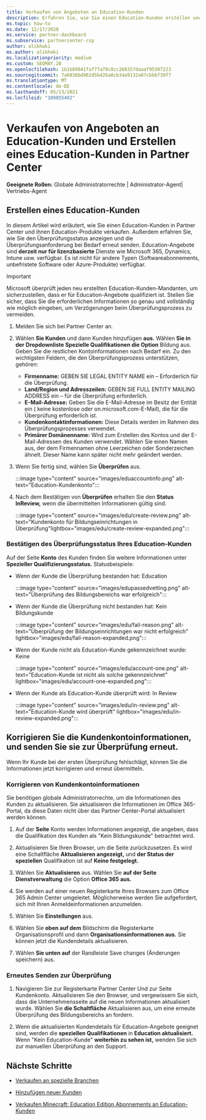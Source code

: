 ```yaml
---
title: Verkaufen von Angeboten an Education-Kunden
description: Erfahren Sie, wie Sie einen Education-Kunden erstellen und angebotene Angebote in Partner Center. Umfasst die Bestätigung des Überprüfungsstatus für Ihren Education-Kunden.
ms.topic: how-to
ms.date: 12/17/2020
ms.service: partner-dashboard
ms.subservice: partnercenter-csp
author: alikhaki
ms.author: alikhaki
ms.localizationpriority: medium
ms.custom: SEOMAY.20
ms.openlocfilehash: 1b1b89841faf77a78c8cc268357daaaf95307223
ms.sourcegitcommit: 7a6836bd962d5b426a8cb34a9132a87cbbbf39f7
ms.translationtype: MT
ms.contentlocale: de-DE
ms.lasthandoff: 05/13/2021
ms.locfileid: "109855402"
---
```

# <a name="how-to-sell-offers-to-education-customers-and-how-to-create-an-education-customer-in-partner-center"></a>Verkaufen von Angeboten an Education-Kunden und Erstellen eines Education-Kunden in Partner Center

**Geeignete Rollen:** Globale Administratorrechte | Administrator-Agent| Vertriebs-Agent

## <a name="create-an-education-customer"></a>Erstellen eines Education-Kunden

In diesem Artikel wird erläutert, wie Sie einen Education-Kunden in Partner Center und ihnen Education-Produkte verkaufen. Außerdem erfahren Sie, wie Sie den Überprüfungsstatus anzeigen und die Überprüfungsanforderung bei Bedarf erneut senden. Education-Angebote sind **derzeit nur für lizenzbasierte** Dienste wie Microsoft 365, Dynamics, Intune usw. verfügbar. Es ist nicht für andere Typen (Softwareabonnements, unbefristete Software oder Azure-Produkte) verfügbar.

> [!IMPORTANT]
> Microsoft überprüft jeden neu erstellten Education-Kunden-Mandanten, um sicherzustellen, dass er für Education-Angebote qualifiziert ist.  Stellen Sie sicher, dass Sie die erforderlichen Informationen so genau und vollständig wie möglich eingeben, um Verzögerungen beim Überprüfungsprozess zu vermeiden.

1. Melden Sie sich bei Partner Center an.

2. Wählen **Sie Kunden** und dann Kunden hinzufügen **aus.** Wählen **Sie in der** **Dropdownliste Spezielle Qualifikationen die Option** Bildung aus.  Geben Sie die restlichen Kontoinformationen nach Bedarf ein.  Zu den wichtigsten Feldern, die den Überprüfungsprozess unterstützen, gehören:

   - **Firmenname:** GEBEN SIE LEGAL ENTITY NAME ein – Erforderlich für die Überprüfung.
   - **Land/Region und Adresszeilen:** GEBEN SIE FULL ENTITY MAILING ADDRESS ein – für die Überprüfung erforderlich.
   - **E-Mail-Adresse:** Geben Sie die E-Mail-Adresse im Besitz der Entität ein ( keine kostenlose oder on.microsoft.com-E-Mail), die für die Überprüfung erforderlich ist.
   - **Kundenkontaktinformationen:** Diese Details werden im Rahmen des Überprüfungsprozesses verwendet.
   - **Primärer Domänenname:** Wird zum Erstellen des Kontos und der E-Mail-Adressen des Kunden verwendet.  Wählen Sie einen Namen aus, der dem Firmennamen ohne Leerzeichen oder Sonderzeichen ähnelt.  Dieser Name kann später nicht mehr geändert werden.

3. Wenn Sie fertig sind, wählen Sie **Überprüfen** aus.

   :::image type="content" source="images/eduaccountinfo.png" alt-text="Education-Kundenkonto":::

4. Nach dem Bestätigen von **Überprüfen** erhalten Sie den **Status InReview,** wenn die übermittelten Informationen gültig sind. 

    :::image type="content" source="images/edu/create-review.png" alt-text="Kundenkonto für Bildungseinrichtungen in Überprüfung"lightbox="images/edu/create-review-expanded.png":::

### <a name="confirm-your-education-customers-verification-status"></a>Bestätigen des Überprüfungsstatus Ihres Education-Kunden

Auf der Seite **Konto** des Kunden finden Sie weitere Informationen unter **Spezieller Qualifizierungsstatus.**
Statusbeispiele:

- Wenn der Kunde die Überprüfung bestanden hat: Education

   :::image type="content" source="images/edupassedvetting.png" alt-text="Überprüfung des Bildungsbereichs war erfolgreich":::

- Wenn der Kunde die Überprüfung nicht bestanden hat: Kein Bildungskunde

   :::image type="content" source="images/edu/fail-reason.png" alt-text="Überprüfung der Bildungseinrichtungen war nicht erfolgreich" lightbox="images/edu/fail-reason-expanded.png":::

- Wenn der Kunde nicht als Education-Kunde gekennzeichnet wurde: Keine

   :::image type="content" source="images/edu/account-one.png" alt-text="Education-Kunde ist nicht als solche gekennzeichnet" lightbox="images/edu/account-one-expanded.png":::

- Wenn der Kunde als Education-Kunde überprüft wird: In Review

    :::image type="content" source="images/edu/in-review.png" alt-text="Education-Kunde wird überprüft" lightbox="images/edu/in-review-expanded.png":::

## <a name="correct-the-customer-account-info-and-resubmit-for-verification"></a>Korrigieren Sie die Kundenkontoinformationen, und senden Sie sie zur Überprüfung erneut.

Wenn Ihr Kunde bei der ersten Überprüfung fehlschlägt, können Sie die Informationen jetzt korrigieren und erneut übermitteln.

### <a name="correct-the-customer-account-information"></a>Korrigieren von Kundenkontoinformationen

Sie benötigen globale Administratorrechte, um die Informationen des Kunden zu aktualisieren. Sie aktualisieren die Informationen im Office 365-Portal, da diese Daten nicht über das Partner Center-Portal aktualisiert werden können.

1. Auf der **Seite** Konto werden Informationen angezeigt, die angeben, dass die Qualifikation des Kunden als "Kein Bildungskunde" betrachtet wird.

2. Aktualisieren Sie Ihren Browser, um die Seite zurückzusetzen. Es wird eine Schaltfläche **Aktualisieren angezeigt,** und **der Status der speziellen** Qualifikation ist auf **Keine festgelegt.**

3. Wählen Sie **Aktualisieren** aus. Wählen Sie **auf der Seite Dienstverwaltung** die Option **Office 365 aus.**

4. Sie werden auf einer neuen Registerkarte Ihres Browsers zum Office 365 Admin Center umgeleitet. Möglicherweise werden Sie aufgefordert, sich mit Ihren Anmeldeinformationen anzumelden.

5. Wählen Sie **Einstellungen** aus.

6. Wählen Sie **oben auf dem** Bildschirm die Registerkarte Organisationsprofil und dann **Organisationsinformationen aus.** Sie können jetzt die Kundendetails aktualisieren.

7. Wählen **Sie unten auf** der Randleiste Save changes (Änderungen speichern) aus.  

### <a name="resubmit-for-verification"></a>Erneutes Senden zur Überprüfung

1. Navigieren Sie zur Registerkarte Partner Center Und  zur Seite Kundenkonto. Aktualisieren Sie den Browser, und vergewissern Sie sich, dass die Unternehmensseite auf die neuen Informationen aktualisiert wurde. Wählen Sie **die Schaltfläche** Aktualisieren aus, um eine erneute Überprüfung des Bildungsbereichs an fordern.

2. Wenn die aktualisierten Kundendetails für Education-Angebote geeignet sind, werden die **speziellen Qualifikationen** in **Education aktualisiert.** Wenn "Kein Education-Kunde" **weiterhin zu sehen ist,** wenden Sie sich zur manuellen Überprüfung an den Support.

## <a name="next-steps"></a>Nächste Schritte

- [Verkaufen an spezielle Branchen](get-special-pricing-for-offers.md)

- [Hinzufügen neuer Kunden](add-a-new-customer.md)

- [Verkaufen Minecraft: Education Edition Abonnements an Education-Kunden](minecraft-subscriptions.md)
